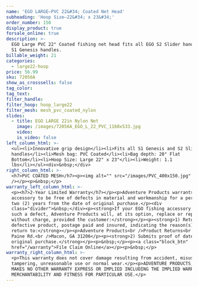 ```yaml
---
name: 'EGO LARGE—PVC 22&#34; Coated Net Head'
subheading: 'Hoop Size—22&#34; x 23&#34;'
order_number: 150
display_product: true
forsale_online: true
description: >-
  EGO Large PVC 22" Coated fishing net head fits all EGO S2 Slider handles and
  S1 Genesis handles.
billable_weight: 21
categories:
  - large22-hoop
price: 56.99
sku: 72056A
show_as_crosssells: false
tag_color:
tag_text:
filter_handle:
filter_hoop: hoop_large22
filter_mesh: mesh_pvc_coated_nylon
slides:
  - title: EGO LARGE 22in Nylon Net
    image: /images/72056A_EGO_L_22_PVC_1160x533.jpg
    video:
    is_video: false
left_column_html: >-
  <ul><li>Innovative grip design</li><li>Fits all S1 Genesis and S2 Slider
  handles</li><li>Mesh bag: PVC Coated</li><li>Bag depth: 20" Flat
  Bottom</li><li>Hoop Size: Large 22" x 23"</li><li>Weight: 1.1
  lbs</li></ul><div>&nbsp;</div>
right_column_html: >-
  <h7>PVC COATED MESH</h7><p><img alt="" src="/images/PVC_400x150.jpg"
  /></p><p>&nbsp;</p>
warranty_left_column_html: >-
  <p><h7>2-Year Limited Warranty</h7></p><p>Adventure Products warrants your EGO
  accessory to be free of defects in material and workmanship for a period of
  two (2) years from the date of original purchase.</p><div
  class="divider">&nbsp;</div><p><strong>If your EGO fishing accessory exhibits
  such a defect, Adventure Products will, at its option, replace or repair it
  without charge, provided the customer:</strong></p><p><strong>1) Returns the
  defective product, postage paid and insured, indicating the reason(s) for the
  return to:</strong></p><p>Adventure Products<br />Product Returns<br />889 Guy
  Paine Rd.<br />Macon, GA 31206</p><p><strong>2) Submits proof of date of
  original purchase.</strong></p><p>&nbsp;</p><p><a class="block_btn"
  href="/warranty">File Claim Online</a></p><p>&nbsp;</p>
warranty_right_column_html: >-
  <p>This warranty does not cover damage resulting from accident, misuse, abuse,
  tampering, unreasonable use or normal wear.</p><p>ADVENTURE PRODUCTS, INC.
  MAKES NO OTHER WARRANTY EXPRESS OR IMPLIED INCLUDING THE IMPLIED WARRANTIES OF
  MERCHANTABILITY AND FITNESS FOR PARTICULAR USE.</p>
---
```

